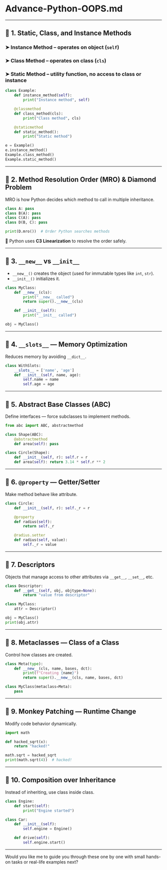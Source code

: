 # Advance-Python-OOPS.md
---

## 🔶 1. Static, Class, and Instance Methods

### ➤ **Instance Method** – operates on object (`self`)

### ➤ **Class Method** – operates on class (`cls`)

### ➤ **Static Method** – utility function, no access to class or instance

```python
class Example:
    def instance_method(self):
        print("Instance method", self)

    @classmethod
    def class_method(cls):
        print("Class method", cls)

    @staticmethod
    def static_method():
        print("Static method")

e = Example()
e.instance_method()
Example.class_method()
Example.static_method()
```

---

## 🔶 2. Method Resolution Order (MRO) & Diamond Problem

MRO is how Python decides which method to call in multiple inheritance.

```python
class A: pass
class B(A): pass
class C(A): pass
class D(B, C): pass

print(D.mro())  # Order Python searches methods
```

🔸 Python uses **C3 Linearization** to resolve the order safely.

---

## 🔶 3. `__new__` vs `__init__`

* `__new__()` creates the object (used for immutable types like `int`, `str`).
* `__init__()` initializes it.

```python
class MyClass:
    def __new__(cls):
        print("__new__ called")
        return super().__new__(cls)

    def __init__(self):
        print("__init__ called")

obj = MyClass()
```

---

## 🔶 4. `__slots__` — Memory Optimization

Reduces memory by avoiding `__dict__`.

```python
class WithSlots:
    __slots__ = ['name', 'age']
    def __init__(self, name, age):
        self.name = name
        self.age = age
```

---

## 🔶 5. Abstract Base Classes (ABC)

Define interfaces — force subclasses to implement methods.

```python
from abc import ABC, abstractmethod

class Shape(ABC):
    @abstractmethod
    def area(self): pass

class Circle(Shape):
    def __init__(self, r): self.r = r
    def area(self): return 3.14 * self.r ** 2
```

---

## 🔶 6. `@property` — Getter/Setter

Make method behave like attribute.

```python
class Circle:
    def __init__(self, r): self._r = r

    @property
    def radius(self):
        return self._r

    @radius.setter
    def radius(self, value):
        self._r = value
```

---

## 🔶 7. Descriptors

Objects that manage access to other attributes via `__get__`, `__set__`, etc.

```python
class Descriptor:
    def __get__(self, obj, objtype=None):
        return "value from descriptor"

class MyClass:
    attr = Descriptor()

obj = MyClass()
print(obj.attr)
```

---

## 🔶 8. Metaclasses — Class of a Class

Control how classes are created.

```python
class Meta(type):
    def __new__(cls, name, bases, dct):
        print(f"Creating {name}")
        return super().__new__(cls, name, bases, dct)

class MyClass(metaclass=Meta):
    pass
```

---

## 🔶 9. Monkey Patching — Runtime Change

Modify code behavior dynamically.

```python
import math

def hacked_sqrt(x):
    return "hacked!"

math.sqrt = hacked_sqrt
print(math.sqrt(4))  # hacked!
```

---

## 🔶 10. Composition over Inheritance

Instead of inheriting, use class inside class.

```python
class Engine:
    def start(self):
        print("Engine started")

class Car:
    def __init__(self):
        self.engine = Engine()

    def drive(self):
        self.engine.start()
```

---

Would you like me to guide you through these one by one with small hands-on tasks or real-life examples next?
